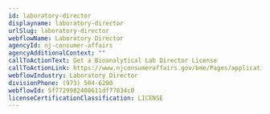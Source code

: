 ```yaml
---
id: laboratory-director
displayname: laboratory-director
urlSlug: laboratory-director
webflowName: Laboratory Director
agencyId: nj-consumer-affairs
agencyAdditionalContext: ""
callToActionText: Get a Bioanalytical Lab Director License
callToActionLink: https://www.njconsumeraffairs.gov/bme/Pages/applications.aspx
webflowIndustry: Laboratory Director
divisionPhone: (973) 504-6200
webflowId: 5f7729982400611df77834c0
licenseCertificationClassification: LICENSE
---
```


